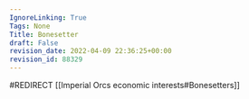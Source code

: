 ```yaml
---
IgnoreLinking: True
Tags: None
Title: Bonesetter
draft: False
revision_date: 2022-04-09 22:36:25+00:00
revision_id: 88329
---
```


#REDIRECT [[Imperial Orcs economic interests#Bonesetters]]